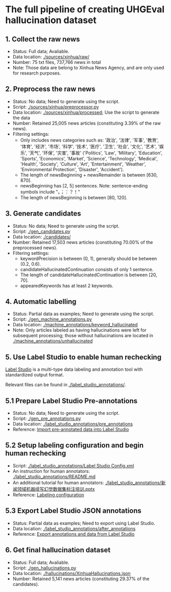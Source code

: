 # The full pipeline of creating UHGEval hallucination dataset

## 1. Collect the raw news

- Status: Full data; Avaliable.
- Data location: [./sources/xinhua/raw/](./sources/xinhua/raw/)
- Number: 75 txt files, 737,766 news in total
- Note: Those data are belong to Xinhua News Agency, and are only used for research purposes.

## 2. Preprocess the raw news

- Status: No data; Need to generate using the script.
- Script: [./sources/xinhua/preprocessor.py](./sources/xinhua/preprocessor.py)
- Data location: [./sources/xinhua/processed](./sources/xinhua/processed); Use the script to generate the data
- Number: Retained 25,005 news articles (constituting 3.39% of the raw news).
- Filtering settings:
  - Only includes news categories such as: '政治', '法律', '军事', '教育', '体育', '经济', '市场', '科学', '技术', '医疗', '卫生', '社会', '文化', '艺术', '娱乐', '天气', '环保', '灾害', '事故' ('Politics', 'Law', 'Military', 'Education', 'Sports', 'Economics', 'Market', 'Science', 'Technology', 'Medical', 'Health', 'Society', 'Culture', 'Art', 'Entertainment', 'Weather', 'Environmental Protection', 'Disaster', 'Accident').
  - The length of newsBeginning + newsRemainder is between [630, 870].
  - newsBeginning has [2, 5] sentences. Note: sentence-ending symbols include "。；：？！"
  - The length of newsBeginning is between [80, 120].

## 3. Generate candidates

- Status: No data; Need to generate using the script.
- Script: [./gen_candidates.py](./gen_candidates.py)
- Data location: [./candidates/](./candidates/)
- Number: Retained 17,503 news articles (constituting 70.00% of the preprocessed news).
- Filtering settings:
  - keywordPrecision is between (0, 1), generally should be between (0.2, 0.6).
  - candidateHallucinatedContinuation consists of only 1 sentence.
  - The length of candidateHallucinatedContinuation is between [20, 70].
  - appearedKeywords has at least 2 keywords.

## 4. Automatic labelling

- Status: Partial data as examples; Need to generate using the script.
- Script: [./gen_machine_annotations.py](./gen_machine_annotations.py)
- Data location: [./machine_annotations/keyword_hallucinated](./machine_annotations/keyword_hallucinated)
- Note: Only articles labeled as having hallucinations were left for subsequent processing; those without hallucinations are located in [./machine_annotations/unhallucinated](./machine_annotations/unhallucinated)

## 5. Use Label Studio to enable human rechecking

[Label Studio](https://labelstud.io/) is a multi-type data labeling and annotation tool with standardized output format.

Relevant files can be found in [./label_studio_annotations/](./label_studio_annotations/).

## 5.1 Prepare Label Studio Pre-annotations

- Status: No data; Need to generate using the script.
- Script: [./gen_pre_annotations.py](./gen_pre_annotations.py)
- Data location: [./label_studio_annotations/pre_annotations](./label_studio_annotations/pre_annotations)
- Reference: [Import pre-annotated data into Label Studio](https://labelstud.io/guide/predictions)

## 5.2 Setup labeling configuration and begin human rechecking

- Script: [./label_studio_annotations/Label Studio Config.xml](./label_studio_annotations/Label%20Studio%20Config.xml)
- An instruction for human annotators: [./label_studio_annotations/README.md](./label_studio_annotations/README.md)
- An additional tutorial for human annotators: [./label_studio_annotations/新闻领域机器续写幻觉数据集标注培训.pptx](./label_studio_annotations/新闻领域机器续写幻觉数据集标注培训.pptx)
- Reference: [Labeling configuration](https://labelstud.io/guide/setup)

## 5.3 Export Label Studio JSON annotations

- Status: Partial data as examples; Need to export using Label Studio.
- Data location: [./label_studio_annotations/after_annotations](./label_studio_annotations/after_annotations)
- Reference: [Export annotations and data from Label Studio](https://labelstud.io/guide/export)

## 6. Get final hallucination dataset

- Status: Full data; Avaliable.
- Script: [./gen_hallucinations.py](./gen_hallucinations.py)
- Data location: [./hallucinations/XinhuaHallucinations.json](./hallucinations/XinhuaHallucinations.json)
- Number: Retained 5,141 news articles (constituting 29.37% of the candidates).
